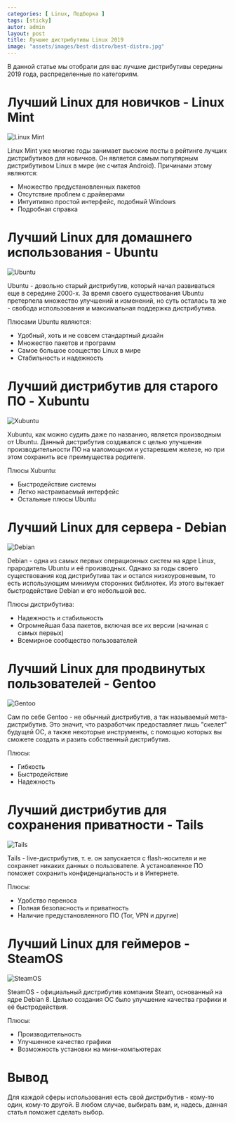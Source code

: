 ```yaml
---
categories: [ Linux, Подборка ]
tags: [sticky]
autor: admin
layout: post
title: Лучшие дистрибутивы Linux 2019
image: "assets/images/best-distro/best-distro.jpg"
---
```


В данной статье мы отобрали для вас лучшие дистрибутивы середины 2019 года, распределенные по категориям.

# Лучший Linux для новичков - Linux Mint

![Linux Mint](/assets/images/best-distro/linux-mint.png)

Linux Mint уже многие годы занимает высокие посты в рейтинге лучших дистрибутивов для новичков. Он является самым популярным дистрибутивом Linux в мире (не считая Android). Причинами этому являются:

 - Множество предустановленных пакетов
 - Отсутствие проблем с драйверами
 - Интуитивно простой интерфейс, подобный Windows
 - Подробная справка
 
# Лучший Linux для домашнего использования - Ubuntu

![Ubuntu](/assets/images/best-distro/ubuntu.png)

Ubuntu - довольно старый дистрибутив, который начал развиваться еще в середине 2000-х. За время своего существования Ubuntu претерпела множество улучшений и изменений, но суть осталась та же - свобода использования и максимальная поддержка дистрибутива.

Плюсами Ubuntu являются:

 - Удобный, хоть и не совсем стандартный дизайн
 - Множество пакетов и программ
 - Самое большое соощество Linux в мире
 - Стабильность и надежность

# Лучший дистрибутив для старого ПО - Xubuntu

![Xubuntu](/assets/images/best-distro/xubuntu.jpg)

Xubuntu, как можно судить даже по названию, является производным от Ubuntu. Данный дистрибутив создавался с целью улучшения производительности ПО на маломощном и устаревшем железе, но при этом сохранить все преимущества родителя.

Плюсы Xubuntu:

 - Быстродействие системы
 - Легко настраиваемый интерфейс
 - Остальные плюсы Ubuntu

# Лучший Linux для сервера - Debian

![Debian](/assets/images/best-distro/debian.png)

Debian - одна из самых первых операционных систем на ядре Linux, прародитель Ubuntu и её производных. Однако за годы своего существования код дистрибутива так и остался низкоуровневым, то есть использующим минимум сторонних библиотек. Из этого вытекает быстродействие  Debian и его небольшой вес.

Плюсы дистрибутива:

 - Надежность и стабильность
 - Огромнейшая база пакетов, включая все их версии (начиная с самых первых)
 - Всемирное сообщество пользователей

# Лучший Linux для продвинутых пользователей - Gentoo

![Gentoo](/assets/images/best-distro/gentoo.png)

Сам по себе Gentoo - не обычный дистрибутив, а так называемый мета-дистрибутив. Это значит, что разработчик предоставляет лишь "скелет" будущей ОС, а также некоторые инструменты, с помощью которых вы сможете создать и разить собственный дистрибутив.

Плюсы:

 - Гибкость
 - Быстродействие
 - Надежность

# Лучший дистрибутив для сохранения приватности - Tails

![Tails](/assets/images/best-distro/tails.jpg)

Tails - live-дистрибутив, т. е. он запускается с flash-носителя и не сохраняет никаких данных о пользователе. А установленное ПО поможет сохранить конфиденциальность и в Интернете.

Плюсы:

 - Удобство переноса
 - Полная безопасность и приватность
 - Наличие предустановленного ПО (Tor, VPN и другие)
 
# Лучший Linux для геймеров - SteamOS

![SteamOS](/assets/images/best-distro/steam-os.jpg)

SteamOS - официальный дистрибутив компании Steam, основанный на ядре Debian 8. Целью создания ОС было улучшение качества графики и её быстродействия.

Плюсы:

 - Производительность
 - Улучшенное качество графики
 - Возможность установки на мини-компьютерах
 
# Вывод

Для каждой сферы использования есть свой дистрибутив - кому-то один, кому-то другой. В любом случае, выбирать вам, и, надесь, данная статья поможет сделать выбор.

